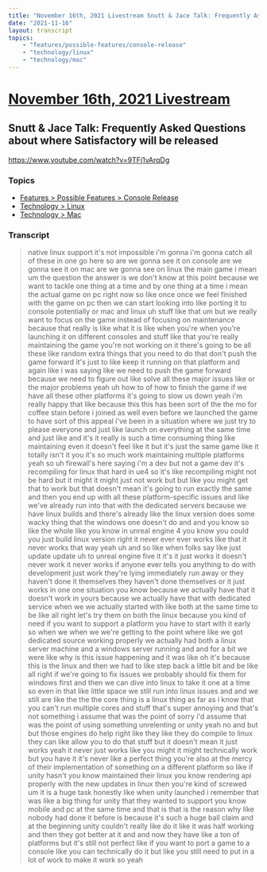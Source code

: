 ```yaml
---
title: "November 16th, 2021 Livestream Snutt & Jace Talk: Frequently Asked Questions about where Satisfactory will be released"
date: "2021-11-16"
layout: transcript
topics:
    - "features/possible-features/console-release"
    - "technology/linux"
    - "technology/mac"
---
```

# [November 16th, 2021 Livestream](../2021-11-16.md)
## Snutt & Jace Talk: Frequently Asked Questions about where Satisfactory will be released
https://www.youtube.com/watch?v=9TFj1vArqDg

### Topics
* [Features > Possible Features > Console Release](../topics/features/possible-features/console-release.md)
* [Technology > Linux](../topics/technology/linux.md)
* [Technology > Mac](../topics/technology/mac.md)

### Transcript

> native linux support it's not impossible i'm gonna i'm gonna catch all of these in one go here so are we gonna see it on console are we gonna see it on mac are we gonna see on linux the main game i mean um the question the answer is we don't know at this point because we want to tackle one thing at a time and by one thing at a time i mean the actual game on pc right now so like once once we feel finished with the game on pc then we can start looking into like porting it to console potentially or mac and linux uh stuff like that um but we really want to focus on the game instead of focusing on maintenance because that really is like what it is like when you're when you're launching it on different consoles and stuff like that you're really maintaining the game you're not working on it there's going to be all these like random extra things that you need to do that don't push the game forward it's just to like keep it running on that platform and again like i was saying like we need to push the game forward because we need to figure out like solve all these major issues like or the major problems yeah uh how to of how to finish the game if we have all these other platforms it's going to slow us down yeah i'm really happy that like because this this has been sort of the the mo for coffee stain before i joined as well even before we launched the game to have sort of this appeal i've been in a situation where we just try to please everyone and just like launch on everything at the same time and just like and it's it really is such a time consuming thing like maintaining even it doesn't feel like it but it's just the same game like it totally isn't it you it's so much work maintaining multiple platforms yeah so uh firewall's here saying i'm a dev but not a game dev it's recompiling for linux that hard in ue4 so it's like recompiling might not be hard but it might it might just not work but but like you might get that to work but that doesn't mean it's going to run exactly the same and then you end up with all these platform-specific issues and like we've already run into that with the dedicated servers because we have linux builds and there's already like the linux version does some wacky thing that the windows one doesn't do and and you know so like the whole like you know in unreal engine 4 you know you could you just build linux version right it never ever ever works like that it never works that way yeah uh and so like when folks say like just update update uh to unreal engine five it it's it just works it doesn't never work it never works if anyone ever tells you anything to do with development just work they're lying immediately run away or they haven't done it themselves they haven't done themselves or it just works in one one situation you know because we actually have that it doesn't work in yours because we actually have that with dedicated service when we we actually started with like both at the same time to be like all right let's try them on both the linux because you kind of need if you want to support a platform you have to start with it early so when we when we we're getting to the point where like we got dedicated source working properly we actually had both a linux server machine and a windows server running and and for a bit we were like why is this issue happening and it was like oh it's because this is the linux and then we had to like step back a little bit and be like all right if we're going to fix issues we probably should fix them for windows first and then we can dive into linux to take it one at a time so even in that like little space we still run into linux issues and and we still are like the the the core thing is a linux thing as far as i know that you can't run multiple cores and stuff that's super annoying and that's not something i assume that was the point of sorry i'd assume that was the point of using something unrelenting or unity yeah no and but but those engines do help right like they like they do compile to linux they can like allow you to do that stuff but it doesn't mean it just works yeah it never just works like you might it might technically work but you have it it's never like a perfect thing you're also at the mercy of their implementation of something on a different platform so like if unity hasn't you know maintained their linux you know rendering api properly with the new updates in linux then you're kind of screwed um it is a huge task honestly like when unity launched i remember that was like a big thing for unity that they wanted to support you know mobile and pc at the same time and that is that is the reason why like nobody had done it before is because it's such a huge ball claim and at the beginning unity couldn't really like do it like it was half working and then they got better at it and and now they have like a ton of platforms but it's still not perfect like if you want to port a game to a console like you can technically do it but like you still need to put in a lot of work to make it work so yeah
